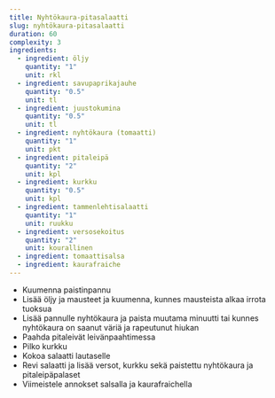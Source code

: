 ```yaml
---
title: Nyhtökaura-pitasalaatti
slug: nyhtökaura-pitasalaatti
duration: 60
complexity: 3
ingredients:
  - ingredient: öljy
    quantity: "1"
    unit: rkl
  - ingredient: savupaprikajauhe
    quantity: "0.5"
    unit: tl
  - ingredient: juustokumina
    quantity: "0.5"
    unit: tl
  - ingredient: nyhtökaura (tomaatti)
    quantity: "1"
    unit: pkt
  - ingredient: pitaleipä
    quantity: "2"
    unit: kpl
  - ingredient: kurkku
    quantity: "0.5"
    unit: kpl
  - ingredient: tammenlehtisalaatti
    quantity: "1"
    unit: ruukku
  - ingredient: versosekoitus
    quantity: "2"
    unit: kourallinen
  - ingredient: tomaattisalsa
  - ingredient: kaurafraiche
---
```


- Kuumenna paistinpannu
- Lisää öljy ja mausteet ja kuumenna, kunnes mausteista alkaa irrota tuoksua
- Lisää pannulle nyhtökaura ja paista muutama minuutti tai kunnes nyhtökaura on saanut väriä ja rapeutunut hiukan
- Paahda pitaleivät leivänpaahtimessa
- Pilko kurkku
- Kokoa salaatti lautaselle
- Revi salaatti ja lisää versot, kurkku sekä paistettu nyhtökaura ja pitaleipäpalaset
- Viimeistele annokset salsalla ja kaurafraichella
